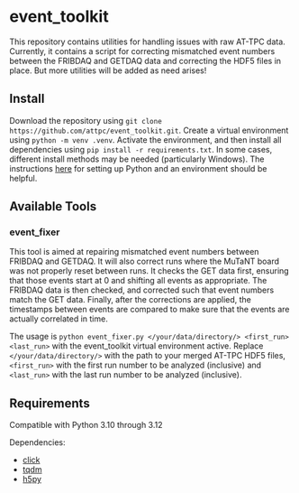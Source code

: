 # event_toolkit

This repository contains utilities for handling issues with raw AT-TPC data. Currently, it contains a script for correcting mismatched event numbers between the FRIBDAQ and GETDAQ data and correcting the HDF5 files in place. But more utilities will be added as need arises!

## Install

Download the repository using `git clone https://github.com/attpc/event_toolkit.git`. Create a virtual environment using `python -m venv .venv`. Activate the environment, and then install all dependencies using `pip install -r requirements.txt`. In some cases, different install methods may be needed (particularly Windows). The instructions [here](https://attpc.github.io/Spyral/user_guide/getting_started/) for setting up Python and an environment should be helpful.

## Available Tools

### event_fixer

This tool is aimed at repairing mismatched event numbers between FRIBDAQ and GETDAQ. It will also correct runs where the MuTaNT board was not properly reset between runs. It checks the GET data first, ensuring that those events start at 0 and shifting all events as appropriate. The FRIBDAQ data is then checked, and corrected such that event numbers match the GET data. Finally, after the corrections are applied, the timestamps between events are compared to make sure that the events are actually correlated in time.

The usage is `python event_fixer.py </your/data/directory/> <first_run> <last_run>` with the event_toolkit virtual environment active. Replace `</your/data/directory/>` with the path to your merged AT-TPC HDF5 files, `<first_run>` with the first run number to be analyzed (inclusive) and `<last_run>` with the last run number to be analyzed (inclusive).

## Requirements

Compatible with Python 3.10 through 3.12

Dependencies:

- [click](https://click.palletsprojects.com/en/8.1.x/)
- [tqdm](https://tqdm.github.io/)
- [h5py](https://www.h5py.org/)
